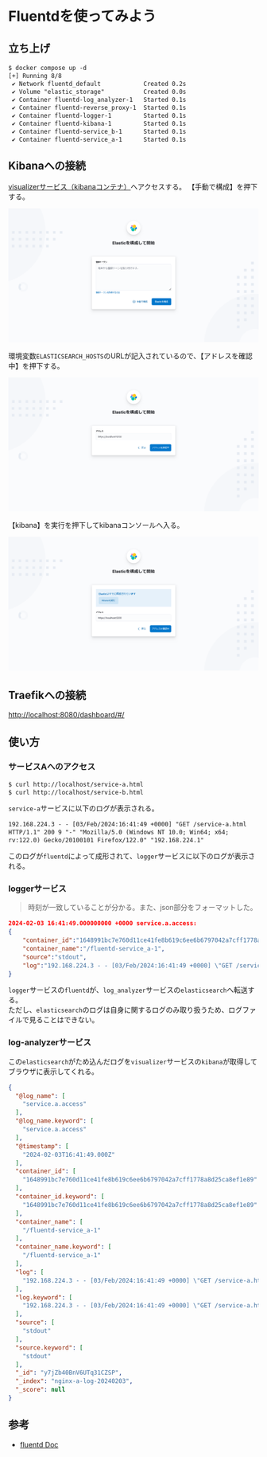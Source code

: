 # Fluentdを使ってみよう

## 立ち上げ

```console
$ docker compose up -d
[+] Running 8/8
 ✔ Network fluentd_default            Created 0.2s
 ✔ Volume "elastic_storage"           Created 0.0s
 ✔ Container fluentd-log_analyzer-1   Started 0.1s
 ✔ Container fluentd-reverse_proxy-1  Started 0.1s
 ✔ Container fluentd-logger-1         Started 0.1s
 ✔ Container fluentd-kibana-1         Started 0.1s
 ✔ Container fluentd-service_b-1      Started 0.1s
 ✔ Container fluentd-service_a-1      Started 0.1s
```

## Kibanaへの接続

[visualizerサービス（kibanaコンテナ）](http://localhost:5601/app/management/kibana/dataViews)へアクセスする。
【手動で構成】を押下する。

![kibana構築手順１](./doc/img/elastic1.png)

環境変数`ELASTICSEARCH_HOSTS`のURLが記入されているので、【アドレスを確認中】を押下する。

![kibana構築手順2](./doc/img/elastic2.png)

【kibana】を実行を押下してkibanaコンソールへ入る。

![kibana構築手順3](./doc/img/elastic3.png)

## Traefikへの接続

[http://localhost:8080/dashboard/#/](http://localhost:8080/dashboard/#/)

## 使い方

### サービスAへのアクセス

```console
$ curl http://localhost/service-a.html
$ curl http://localhost/service-b.html
```

`service-a`サービスに以下のログが表示される。

```log
192.168.224.3 - - [03/Feb/2024:16:41:49 +0000] "GET /service-a.html HTTP/1.1" 200 9 "-" "Mozilla/5.0 (Windows NT 10.0; Win64; x64; rv:122.0) Gecko/20100101 Firefox/122.0" "192.168.224.1"
```

このログが`fluentd`によって成形されて、`logger`サービスに以下のログが表示される。

### loggerサービス

> 時刻が一致していることが分かる。また、json部分をフォーマットした。

```json
2024-02-03 16:41:49.000000000 +0000 service.a.access: 
{
    "container_id":"1648991bc7e760d11ce41fe8b619c6ee6b6797042a7cff1778a8d25ca8ef1e89",
    "container_name":"/fluentd-service_a-1",
    "source":"stdout",
    "log":"192.168.224.3 - - [03/Feb/2024:16:41:49 +0000] \"GET /service-a.html HTTP/1.1\" 200 9 \"-\" \"Mozilla/5.0 (Windows NT 10.0; Win64; x64; rv:122.0) Gecko/20100101 Firefox/122.0\" \"192.168.224.1\""
}
```

`logger`サービスの`fluentd`が、`log_analyzer`サービスの`elasticsearch`へ転送する。  
ただし、`elasticsearch`のログは自身に関するログのみ取り扱うため、ログファイルで見ることはできない。  

### log-analyzerサービス

この`elasticsearch`がため込んだログを`visualizer`サービスの`kibana`が取得してブラウザに表示してくれる。

```json
{
  "@log_name": [
    "service.a.access"
  ],
  "@log_name.keyword": [
    "service.a.access"
  ],
  "@timestamp": [
    "2024-02-03T16:41:49.000Z"
  ],
  "container_id": [
    "1648991bc7e760d11ce41fe8b619c6ee6b6797042a7cff1778a8d25ca8ef1e89"
  ],
  "container_id.keyword": [
    "1648991bc7e760d11ce41fe8b619c6ee6b6797042a7cff1778a8d25ca8ef1e89"
  ],
  "container_name": [
    "/fluentd-service_a-1"
  ],
  "container_name.keyword": [
    "/fluentd-service_a-1"
  ],
  "log": [
    "192.168.224.3 - - [03/Feb/2024:16:41:49 +0000] \"GET /service-a.html HTTP/1.1\" 200 9 \"-\" \"Mozilla/5.0 (Windows NT 10.0; Win64; x64; rv:122.0) Gecko/20100101 Firefox/122.0\" \"192.168.224.1\""
  ],
  "log.keyword": [
    "192.168.224.3 - - [03/Feb/2024:16:41:49 +0000] \"GET /service-a.html HTTP/1.1\" 200 9 \"-\" \"Mozilla/5.0 (Windows NT 10.0; Win64; x64; rv:122.0) Gecko/20100101 Firefox/122.0\" \"192.168.224.1\""
  ],
  "source": [
    "stdout"
  ],
  "source.keyword": [
    "stdout"
  ],
  "_id": "y7jZb40BnV6UTq31CZSP",
  "_index": "nginx-a-log-20240203",
  "_score": null
}
```

## 参考

- [fluentd Doc](https://docs.fluentd.org/)
